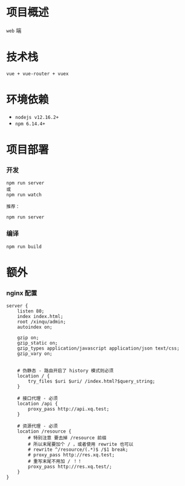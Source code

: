 # 项目概述

`web` 端

# 技术栈

```text
vue + vue-router + vuex
```

# 环境依赖

- `nodejs v12.16.2+`
- `npm 6.14.4+`

# 项目部署

### 开发

```text
npm run server
或
npm run watch

推荐：

npm run server
```

### 编译

```text
npm run build
```

# 额外

### nginx 配置

```text
server {
    listen 80;
    index index.html;
    root /xinqu/admin;
    autoindex on;

    gzip on;
    gzip_static on;
    gzip_types application/javascript application/json text/css;
    gzip_vary on;

    
    # 伪静态 - 路由开启了 history 模式则必须
    location / {
        try_files $uri $uri/ /index.html?$query_string;
    }
    
    # 接口代理 - 必须
    location /api {
        proxy_pass http://api.xq.test;
    }
    
    # 资源代理 - 必须
    location /resource {
        # 特别注意 要去掉 /resource 前缀
        # 所以末尾要加个 / ，或者使用 rewrite 也可以
        # rewrite ^/resource/(.*)$ /$1 break;
        # proxy_pass http://res.xq.test;
        # 重写末尾不用加 / ！！
        proxy_pass http://res.xq.test/;
    }
}
```

